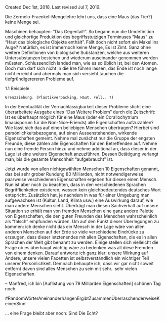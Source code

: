 Created Dec 1st, 2018. Last revised Jul 7, 2019.

Die Zermelo-Fraenkel-Mengelehre lehrt uns, dass eine Maus (das Tier?) keine Menge sei.

Maschinen behaupten: “Das Gegentail!”. So begann nun die Umdefinition und gleichortige Produktion des begriffsstutzigen Terminuses “Maus” zu “Haut das biologische Objekte enthält”.
Fällt doch nicht sofort ein Makel ins Auge? Natürlich, es ist immernoch keine Menge, Es ist Zimt. Ganz ohne weitere Definitionen von biologische Substanzen, welche aus weiteren Untersubstanzen bestehen und wiederum auseinander genommen werden müssten. Schlussendlich landed man, wie es so üblich ist, bei den Atomen. Doch man darf sich nicht in die Irre führen lassen, das Ende ist noch lange nicht erreicht und abermals man sich versieht tauchen die tiefgründigerereren Probleme auf.

1.1 Beispiele:

	Grenzziehung. (Plastikverpacking, Haut, Fell.. ?)

In der Eventualität der Vernachlässigbarkeit dieser Probleme sticht eine überarbeitete Ausgabe eines “Das Weitere Problem” durch die Zeitschrift: Ist es überhaupt möglich für eine Maus (oder ein Corallochytrium limacisporum für die Non-Nice-Friends) alle Eigenschaften aufzuzählen? Wie lässt sich das auf einen beliebigen Menschen übertragen? Hierbei sind persönlichkeitsbezogene, auf einen Aussenstehenden, wirkende Eigenschaften gemeint.
Nehme mal zunächst nur die Gruppe der engsten Freunde, diese zählen alle Eigenschaften für den Betreffenden auf. Nehme nun eine fremde Person hinzu und nehme additional an, dass dieser in der Lage ist eine weitere Eigenschaft anzuzführen. Dessen Betätigung verlangt man, bis die gesamte Menschheit “aufgebraucht” ist.

Jetzt wurde von allen nichtgewählten Menschen 10 Eigenschaften genannt, das bei sehr grober Rundung 80 Milliarden, nicht notwendigerweise paarweise veschiedenen Eigenschaften ergeben für diesen einen Mensch.
Nun ist aber noch zu beachten, dass in den verschiedenen Sprachen Begrifflichkeiten existieren, wessen kein gleichbedeutendes deutsches Wort entspricht.
Zusätzlich hat, je nachdem in was für einer Umgebung man aufgewachsen ist (Kultur, Land, Klima usw.) eine Auswirkung darauf, wie man andere Menschen sieht. Überträgt man diesen Sachverhalt auf unsere Situation so erhält man von fremden Menschen eine ganz andere Palette von Eigenschaften, die den guten Freunden des Menschen wahrscheinlich als “falsch” empfunden würden.
Um auf den Punkt dieser Überlegungen zu kommen: ich denke nicht das ein Mensch in der Lage wäre von allen anderen Menschen auf der Erde so viele verschiedene Eindrücke zu erzeugen, dass dieser letztenendes mit allen Eigenschaften, die es in allen Sprachen der Welt gibt benannt zu werden. Einige stellen sich vielleicht die Frage ob es überhaupt wichtig wäre zu bedenken was all diese Fremden von einem denken. Darauf antworte ich ganz klar: unsere Wirkung auf Andere, unsere vielen Facetten ist selbstverständlich ein wichtiger Teil unserer Persönlichkeit.
Demnach behaupte ich, dass wir gar nicht soweit entfernt davon sind alles Menschen zu sein mit sehr.. sehr vielen Eigenschaften.

– Manfred, ich bin [Auflistung von 79 Milliarden Eigenschaften] schönen Tag noch.

#RandomWörterAneinanderhängenErgibtZusammenÜberraschenderweiseKeinenSinn!

... eine Frage bleibt aber noch: Sind Die Echt?
